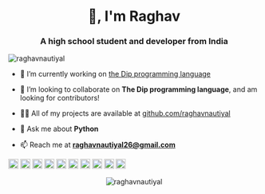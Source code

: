 <h1 align="center">👋, I'm Raghav</h1>
<h3 align="center">A high school student and developer from India</h3>
<p align="left"> <img src="https://komarev.com/ghpvc/?username=raghavnautiyal" alt="raghavnautiyal" /> </p>

- 🔭 I’m currently working on [the Dip programming language](http://dip-lang.org)

- 👯 I’m looking to collaborate on **The Dip programming language**, and am looking for contributors!

- 👨‍💻 All of my projects are available at [github.com/raghavnautiyal](github.com/raghavnautiyal)

- 💬 Ask me about **Python**

- 📫 Reach me at **raghavnautiyal26@gmail.com**

<p align="left"><img src="https://konpa.github.io/devicon/devicon.git/icons/android/android-original-wordmark.svg" alt="android" width="20" height="20"/> <img src="https://konpa.github.io/devicon/devicon.git/icons/c/c-original.svg" alt="c" width="20" height="20"/> <img src="https://konpa.github.io/devicon/devicon.git/icons/css3/css3-original-wordmark.svg" alt="css3" width="20" height="20"/> <img src="https://konpa.github.io/devicon/devicon.git/icons/csharp/csharp-original.svg" alt="csharp" width="20" height="20"/> <img src="https://konpa.github.io/devicon/devicon.git/icons/django/django-original.svg" alt="django" width="20" height="20"/> <img src="https://konpa.github.io/devicon/devicon.git/icons/html5/html5-original-wordmark.svg" alt="html5" width="20" height="20"/> <img src="https://konpa.github.io/devicon/devicon.git/icons/javascript/javascript-original.svg" alt="javascript" width="20" height="20"/> <img src="https://konpa.github.io/devicon/devicon.git/icons/postgresql/postgresql-original-wordmark.svg" alt="postgresql" width="20" height="20"/> <img src="https://konpa.github.io/devicon/devicon.git/icons/python/python-original-wordmark.svg" alt="python" width="20" height="20"/> <img src="https://konpa.github.io/devicon/devicon.git/icons/nginx/nginx-original.svg" alt="nginx" width="20" height="20"/></p><p align="center"> <img src="https://github-readme-stats.vercel.app/api?username=raghavnautiyal&show_icons=true" alt="raghavnautiyal" /> </p>

